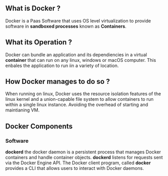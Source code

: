 ## What is Docker ?
Docker is a Paas Software that uses OS level virtualization to provide software in **sandboxed processes** known as **Containers**.

## What its Operation ?
Docker can bundle an application and its dependiencies in a virtual **container** that can run on any linux, windows or macOS computer. This enbales the application to run iin a variety of location.

## How Docker manages to do so ?
When running on linux, Docker uses the resource isolation features of the linux kernel and a union-capable file system to allow containers to run within a single linux instance. Avoiding the overhead of starting and maintianing VM.

## Docker Components
### Software
**dockerd** the docker daemon is a persistent process that manages Docker containers and handle container objects. **dockerd** listens for requests sent via the Docker Engine API. The Docker client program, called **docker** provides a CLI that allows users to interact with Docker daemons.